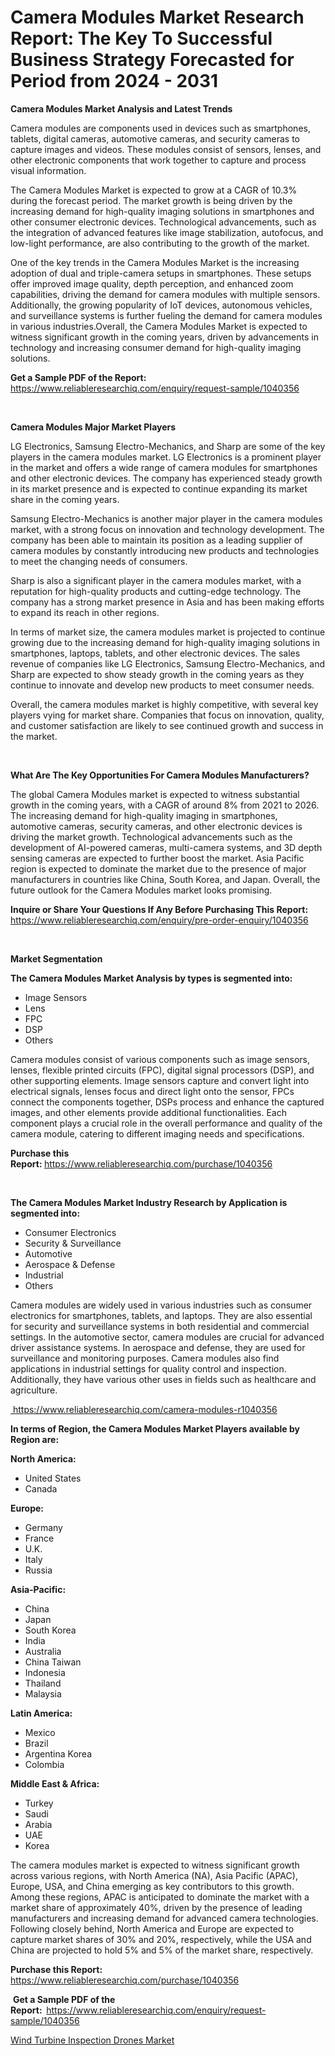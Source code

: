 <p><h1>Camera Modules Market Research Report: The Key To Successful Business Strategy Forecasted for Period from 2024 - 2031</h1></p><p><strong>Camera Modules Market Analysis and Latest Trends</strong></p>
<p><p>Camera modules are components used in devices such as smartphones, tablets, digital cameras, automotive cameras, and security cameras to capture images and videos. These modules consist of sensors, lenses, and other electronic components that work together to capture and process visual information.</p><p>The Camera Modules Market is expected to grow at a CAGR of 10.3% during the forecast period. The market growth is being driven by the increasing demand for high-quality imaging solutions in smartphones and other consumer electronic devices. Technological advancements, such as the integration of advanced features like image stabilization, autofocus, and low-light performance, are also contributing to the growth of the market.</p><p>One of the key trends in the Camera Modules Market is the increasing adoption of dual and triple-camera setups in smartphones. These setups offer improved image quality, depth perception, and enhanced zoom capabilities, driving the demand for camera modules with multiple sensors. Additionally, the growing popularity of IoT devices, autonomous vehicles, and surveillance systems is further fueling the demand for camera modules in various industries.Overall, the Camera Modules Market is expected to witness significant growth in the coming years, driven by advancements in technology and increasing consumer demand for high-quality imaging solutions.</p></p>
<p><strong>Get a Sample PDF of the Report:&nbsp;</strong> <a href="https://www.reliableresearchiq.com/enquiry/request-sample/1040356">https://www.reliableresearchiq.com/enquiry/request-sample/1040356</a></p>
<p>&nbsp;</p>
<p><strong>Camera Modules Major Market Players</strong></p>
<p><p>LG Electronics, Samsung Electro-Mechanics, and Sharp are some of the key players in the camera modules market. LG Electronics is a prominent player in the market and offers a wide range of camera modules for smartphones and other electronic devices. The company has experienced steady growth in its market presence and is expected to continue expanding its market share in the coming years.</p><p>Samsung Electro-Mechanics is another major player in the camera modules market, with a strong focus on innovation and technology development. The company has been able to maintain its position as a leading supplier of camera modules by constantly introducing new products and technologies to meet the changing needs of consumers.</p><p>Sharp is also a significant player in the camera modules market, with a reputation for high-quality products and cutting-edge technology. The company has a strong market presence in Asia and has been making efforts to expand its reach in other regions.</p><p>In terms of market size, the camera modules market is projected to continue growing due to the increasing demand for high-quality imaging solutions in smartphones, laptops, tablets, and other electronic devices. The sales revenue of companies like LG Electronics, Samsung Electro-Mechanics, and Sharp are expected to show steady growth in the coming years as they continue to innovate and develop new products to meet consumer needs.</p><p>Overall, the camera modules market is highly competitive, with several key players vying for market share. Companies that focus on innovation, quality, and customer satisfaction are likely to see continued growth and success in the market.</p></p>
<p>&nbsp;</p>
<p><strong>What Are The Key Opportunities For Camera Modules Manufacturers?</strong></p>
<p><p>The global Camera Modules market is expected to witness substantial growth in the coming years, with a CAGR of around 8% from 2021 to 2026. The increasing demand for high-quality imaging in smartphones, automotive cameras, security cameras, and other electronic devices is driving the market growth. Technological advancements such as the development of AI-powered cameras, multi-camera systems, and 3D depth sensing cameras are expected to further boost the market. Asia Pacific region is expected to dominate the market due to the presence of major manufacturers in countries like China, South Korea, and Japan. Overall, the future outlook for the Camera Modules market looks promising.</p></p>
<p><strong>Inquire or Share Your Questions If Any Before Purchasing This Report:</strong> <a href="https://www.reliableresearchiq.com/enquiry/pre-order-enquiry/1040356">https://www.reliableresearchiq.com/enquiry/pre-order-enquiry/1040356</a></p>
<p>&nbsp;</p>
<p><strong>Market Segmentation</strong></p>
<p><strong>The Camera Modules Market Analysis by types is segmented into:</strong></p>
<p><ul><li>Image Sensors</li><li>Lens</li><li>FPC</li><li>DSP</li><li>Others</li></ul></p>
<p><p>Camera modules consist of various components such as image sensors, lenses, flexible printed circuits (FPC), digital signal processors (DSP), and other supporting elements. Image sensors capture and convert light into electrical signals, lenses focus and direct light onto the sensor, FPCs connect the components together, DSPs process and enhance the captured images, and other elements provide additional functionalities. Each component plays a crucial role in the overall performance and quality of the camera module, catering to different imaging needs and specifications.</p></p>
<p><strong>Purchase this Report:&nbsp;</strong><a href="https://www.reliableresearchiq.com/purchase/1040356">https://www.reliableresearchiq.com/purchase/1040356</a></p>
<p>&nbsp;</p>
<p><strong>The Camera Modules Market Industry Research by Application is segmented into:</strong></p>
<p><ul><li>Consumer Electronics</li><li>Security & Surveillance</li><li>Automotive</li><li>Aerospace & Defense</li><li>Industrial</li><li>Others</li></ul></p>
<p><p>Camera modules are widely used in various industries such as consumer electronics for smartphones, tablets, and laptops. They are also essential for security and surveillance systems in both residential and commercial settings. In the automotive sector, camera modules are crucial for advanced driver assistance systems. In aerospace and defense, they are used for surveillance and monitoring purposes. Camera modules also find applications in industrial settings for quality control and inspection. Additionally, they have various other uses in fields such as healthcare and agriculture.</p></p>
<p><a href="https://www.reliableresearchiq.com/camera-modules-r1040356">&nbsp;https://www.reliableresearchiq.com/camera-modules-r1040356</a></p>
<p><strong>In terms of Region, the Camera Modules Market Players available by Region are:</strong></p>
<p>
    <p> <strong> North America: </strong>
        <ul>
            <li>United States</li>
            <li>Canada</li>
        </ul>
        </p> 
    <p> <strong> Europe: </strong>
        <ul>
            <li>Germany</li>
            <li>France</li>
            <li>U.K.</li>
            <li>Italy</li>
            <li>Russia</li>
        </ul>
        </p> 
    <p> <strong> Asia-Pacific: </strong>
        <ul>
            <li>China</li>
            <li>Japan</li>
            <li>South Korea</li>
            <li>India</li>
            <li>Australia</li>
            <li>China Taiwan</li>
            <li>Indonesia</li>
            <li>Thailand</li>
            <li>Malaysia</li>
        </ul>
        </p> 
    <p> <strong> Latin America: </strong>
        <ul>
            <li>Mexico</li>
            <li>Brazil</li>
            <li>Argentina Korea</li>
            <li>Colombia</li>
        </ul>
        </p> 
    <p> <strong> Middle East & Africa: </strong>
        <ul>
            <li>Turkey</li>
            <li>Saudi</li>
            <li>Arabia</li>
            <li>UAE</li>
            <li>Korea</li>
        </ul>
    </p>
    </p>
<p><p>The camera modules market is expected to witness significant growth across various regions, with North America (NA), Asia Pacific (APAC), Europe, USA, and China emerging as key contributors to this growth. Among these regions, APAC is anticipated to dominate the market with a market share of approximately 40%, driven by the presence of leading manufacturers and increasing demand for advanced camera technologies. Following closely behind, North America and Europe are expected to capture market shares of 30% and 20%, respectively, while the USA and China are projected to hold 5% and 5% of the market share, respectively.</p></p>
<p><strong>Purchase this Report: </strong><a href="https://www.reliableresearchiq.com/purchase/1040356">https://www.reliableresearchiq.com/purchase/1040356</a></p>
<p>&nbsp;<strong>Get a Sample PDF of the Report:&nbsp;&nbsp;</strong><a href="https://www.reliableresearchiq.com/enquiry/request-sample/1040356">https://www.reliableresearchiq.com/enquiry/request-sample/1040356</a></p>
<p><strong></strong></p>
<p><p><a href="https://github.com/julyju69/Market-Research-Report-List-4/blob/main/wind-turbine-inspection-drones-market.md">Wind Turbine Inspection Drones Market</a></p></p>
